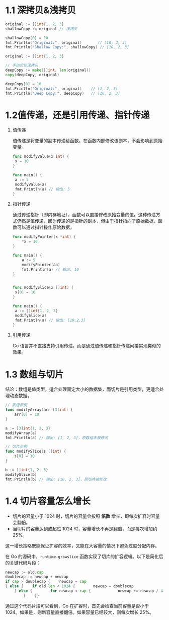 # 1.1 深拷贝&浅拷贝

```go
original := []int{1, 2, 3}
shallowCopy := original // 浅拷贝

shallowCopy[0] = 10
fmt.Println("Original:", original)       // [10, 2, 3]
fmt.Println("Shallow Copy:", shallowCopy) // [10, 2, 3]
```

```go
original := []int{1, 2, 3}

// 手动实现深拷贝
deepCopy := make([]int, len(original))
copy(deepCopy, original)

deepCopy[0] = 10
fmt.Println("Original:", original)    // [1, 2, 3]
fmt.Println("Deep Copy:", deepCopy)   // [10, 2, 3]
```

# 1.2值传递，还是引用传递、指针传递

1. 值传递
   
   值传递是将变量的副本传递给函数。在函数内部修改该副本，不会影响到原始变量。
   
   ```go
   func modifyValue(x int) {
   	x = 10
   }
   
   func main() {
   	a := 5
   	modifyValue(a)
   	fmt.Println(a) // 输出: 5
   }
   ```

2. 指针传递
   
   通过传递指针（即内存地址），函数可以直接修改原始变量的值。这种传递方式仍然是值传递，因为传递的是指针的副本，但由于指针指向了原始数据，函数可以通过指针操作原始数据。
   
   ```go
   func modifyPointer(x *int) {
       *x = 10
   }
   
   func main() {
       a := 5
       modifyPointer(&a)
       fmt.Println(a) // 输出: 10
   }
   
   
   func modifySlice(x []int) {
   	x[0] = 10
   }
   
   func main() {
   	a := []int{1, 2, 3}
   	modifySlice(a)
   	fmt.Println(a) // 输出: [10,2,3]
   }
   ```

3. 引用传递
   
   Go 语言并不直接支持引用传递，而是通过值传递和指针传递间接实现类似的效果。

# 1.3 数组与切片

结论：数组是值类型，适合处理固定大小的数据集，而切片是引用类型，更适合处理动态数据。

```go
// 数组示例
func modifyArray(arr [3]int) {
    arr[0] = 10
}

a := [3]int{1, 2, 3}
modifyArray(a)
fmt.Println(a) // 输出: [1, 2, 3]，原数组未被修改

// 切片示例
func modifySlice(s []int) {
    s[0] = 10
}

b := []int{1, 2, 3}
modifySlice(b)
fmt.Println(b) // 输出: [10, 2, 3]，原切片被修改
```

# 1.4 切片容量怎么增长

- 切片的容量小于 1024 时，切片的容量会按照 **倍数** 增长，即每次扩容时容量会翻倍。
- 当切片的容量达到或超过 1024 时，容量增长不再是翻倍，而是每次增加约 25%。

这一增长策略既能保证扩容的效率，又能在大容量的情况下避免过度分配内存。

在 Go 的源码中，`runtime.growslice` 函数实现了切片的扩容逻辑。以下是简化后的关键代码片段：

```go
newcap := old.cap
doublecap := newcap + newcap
if cap > doublecap {    newcap = cap
} else {    if old.len < 1024 {        newcap = doublecap
    } else {        for newcap < cap {            newcap += newcap / 4
        }    }}
```

通过这个代码片段可以看到，Go 在扩容时，首先会检查当前容量是否小于 1024。如果是，则新容量直接翻倍。如果容量已经较大，则每次增长 25%。
